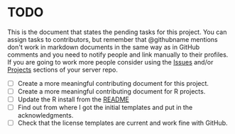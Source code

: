 # TODO

This is the document that states the pending tasks for this project. You can assign tasks to contributors, but remember that @githubname mentions don't work in markdown documents in the same way as in GitHub comments and you need to notify people and link manually to their profiles. If you are going to work more people consider using the [Issues][] and/or [Projects][] sections of your server repo. 

- [ ] Create a more meaningful contributing document for this project.
- [ ] Create a more meaningful contributing document for R projects. 
- [ ] Update the R install from the [README][]
- [ ] Find out from where I got the initial templates and put in the acknowledgments. 
- [ ] Check that the license templates are current and work fine with GitHub. 

[README]: README.md#prerequisites
[Issues]: https://github.com/luispuerto/R-Proj-Template/issues
[Projects]: https://github.com/luispuerto/R-Proj-Template/projects

